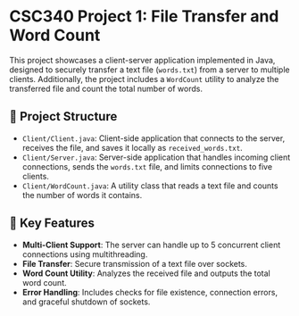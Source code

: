# CSC340 Project 1: File Transfer and Word Count

This project showcases a client-server application implemented in Java, designed to securely transfer a text file (`words.txt`) from a server to multiple clients. Additionally, the project includes a `WordCount` utility to analyze the transferred file and count the total number of words.

## 📂 Project Structure
- `Client/Client.java`: Client-side application that connects to the server, receives the file, and saves it locally as `received_words.txt`.
- `Client/Server.java`: Server-side application that handles incoming client connections, sends the `words.txt` file, and limits connections to five clients.
- `Client/WordCount.java`: A utility class that reads a text file and counts the number of words it contains.

## 🔑 Key Features
- **Multi-Client Support**: The server can handle up to 5 concurrent client connections using multithreading.
- **File Transfer**: Secure transmission of a text file over sockets.
- **Word Count Utility**: Analyzes the received file and outputs the total word count.
- **Error Handling**: Includes checks for file existence, connection errors, and graceful shutdown of sockets.
